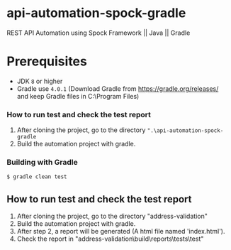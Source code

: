 # api-automation-spock-gradle
REST API Automation using Spock Framework || Java || Gradle

# Prerequisites
* JDK `8` or higher
* Gradle use `4.0.1` (Download Gradle from https://gradle.org/releases/ and keep Gradle files in C:\Program Files)


### How to run test and check the test report
1. After cloning the project, go to the directory `".\api-automation-spock-gradle`
2. Build the automation project with gradle.

### Building with Gradle
```sh
$ gradle clean test
```

How to run test and check the test report
-----------------------------------------
1. After cloning the project, go to the directory "address-validation"
2. Build the automation project with gradle.
3. After step 2, a report will be generated (A html file named 'index.html').
4. Check the report in "address-validation\build\reports\tests\test"
